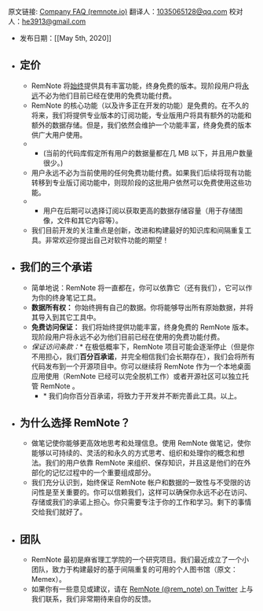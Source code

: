 原文链接: [Company FAQ (remnote.io)](https://www.remnote.io/p/help/document/zmuovsQqkdkRftLvD)
翻译人：1035065128@qq.com
校对人：he3913@gmail.com

- 发布日期：[[May 5th, 2020]]

  
- ## 定价
  - RemNote 将<u>始终</u>提供具有丰富功能，终身免费的版本。现阶段用户将<u>永远</u>不必为他们目前已经在使用的免费功能付费。
  - RemNote 的核心功能（以及许多正在开发的功能）是免费的。在不久的将来，我们将提供专业版本的订阅功能，专业版用户将具有额外的功能和额外的数据存储。但是，我们依然会维护一个功能丰富，终身免费的版本供广大用户使用。
  - - (当前的代码库假定所有用户的数据量都在几 MB 以下，并且用户数量很少。)
  - 用户永远不必为当前使用的任何免费功能付费。如果我们后续将现有功能转移到专业版订阅功能中，则现阶段的这批用户依然可以免费使用这些功能。
  - - 用户在后期可以选择订阅以获取更高的数据存储容量（用于存储图像，文件和其它内容等）。
  - 我们目前开发的关注重点是创新，改进和构建最好的知识库和间隔重复工具。非常欢迎你提出自己对软件功能的期望！
- ## 我们的三个承诺
  - 简单地说：RemNote 将一直都在，你可以依靠它（还有我们），它可以作为你的终身笔记工具。
  - **数据所有权：** 你始终拥有自己的数据。你将能够导出所有原始数据，并将其导入到其它工具中。
  - **免费访问保证：** 我们将始终提供功能丰富，终身免费的 RemNote 版本。现阶段用户将永远不必为他们目前已经在使用的免费功能付费。
  - **保证访问条款*：** 在极低概率下，RemNote 项目可能会逐渐停止（但是你不用担心，我们**百分百承诺**，并完全相信我们会长期存在），我们会将所有代码发布到一个开源项目中。你可以继续将 RemNote 作为一个本地桌面应用使用（RemNote 已经可以完全脱机工作）或者开源社区可以独立托管 RemNote 。
    - \* 我们向你百分百承诺，将致力于开发并不断完善此工具。以上。
- ## 为什么选择 RemNote？
  - 做笔记使你能够更高效地思考和处理信息。使用 RemNote 做笔记，使你能够以可持续的、灵活的和永久的方式思考、组织和处理你的概念和想法。我们的用户依靠 RemNote 来组织、保存知识，并且这是他们的在外部化的记忆过程中的一个重要组成部分。
  - 我们充分认识到，始终保证 RemNote 帐户和数据的一致性与不受限的访问性是至关重要的。你可以信赖我们，这样可以确保你永远不必在访问、存储或我们的承诺上担心。你只需要专注于你的工作和学习。剩下的事情交给我们就好了。
- ## 团队
  - RemNote 最初是麻省理工学院的一个研究项目。我们最近成立了一个小团队，致力于构建最好的基于间隔重复的可用的个人图书馆（原文：Memex）。
  - 如果你有一些意见或建议，请在 [RemNote (@rem_note) on Twitter](https://twitter.com/rem_note) 上与我们联系，我们非常期待来自你的反馈。